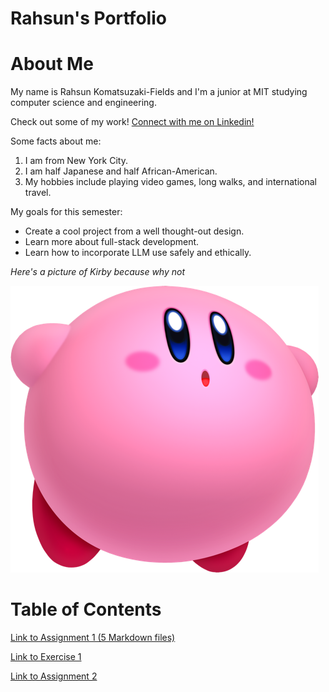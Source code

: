 # Rahsun's Portfolio

# About Me

My name is Rahsun Komatsuzaki-Fields and I'm a junior at MIT studying computer science and engineering.

Check out some of my work! [Connect with me on Linkedin!](https://www.linkedin.com/in/rahsun-komatsuzaki-fields-089b5b245/)

Some facts about me:

1. I am from New York City.
2. I am half Japanese and half African-American.
3. My hobbies include playing video games, long walks, and international travel.

My goals for this semester:

- Create a cool project from a well thought-out design.
- Learn more about full-stack development.
- Learn how to incorporate LLM use safely and ethically.

_Here's a picture of Kirby because why not_

![Kirby is not here right now](assets/kirby-puffy.png)

# Table of Contents

[Link to Assignment 1 (5 Markdown files)](assignments/assignment1)

[Link to Exercise 1](exercises/exercise1.md)

[Link to Assignment 2](assignments/assignment2.md)
